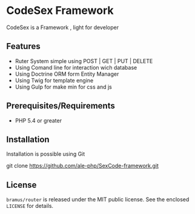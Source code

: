 # CodeSex Framework

CodeSex is a Framework , light for developer 

## Features

- Ruter System simple using POST | GET | PUT | DELETE
- Using Comand line for interaction wich database
- Using Doctrine ORM form Entity Manager
- Using Twig for template engine
- Using Gulp for make min for css and js




## Prerequisites/Requirements

- PHP 5.4 or greater


## Installation

Installation is possible using Git

git clone https://github.com/ale-php/SexCode-framework.git


## License

`bramus/router` is released under the MIT public license. See the enclosed `LICENSE` for details.
